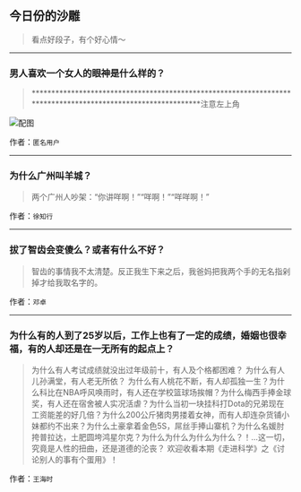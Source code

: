## 今日份的沙雕

> 看点好段子，有个好心情～


 
---

### 男人喜欢一个女人的眼神是什么样的？

> *************************************************************************************************************注意左上角



![配图](https://pic4.zhimg.com/350e829697375e8a69aad48f591eb09b_b.jpg)


作者：`匿名用户`

---

### 为什么广州叫羊城？

> 两个广州人吵架：“你讲咩啊！”“咩啊！”“咩咩啊！”


作者：`徐知行`

---

### 拔了智齿会变傻么？或者有什么不好？

> 智齿的事情我不太清楚。反正我生下来之后，我爸妈把我两个手的无名指剁掉才给我取名字的。


作者：`邓卓`

---

### 为什么有的人到了25岁以后，工作上也有了一定的成绩，婚姻也很幸福，有的人却还是在一无所有的起点上？

> 为什么有人考试成绩就没出过年级前十，有人及个格都困难？
为什么有人儿孙满堂，有人老无所依？
为什么有人桃花不断，有人却孤独一生？为什么科比在NBA呼风唤雨时，有人还在学校篮球场挨帽？为什么梅西手捧金球奖，有人还在宿舍被人实况活虐？为什么当初一块挂科打Dota的兄弟现在工资能差的好几倍？为什么200公斤猪肉男搂着女神，而有人却连杂货铺小妹都约不出来？为什么土豪拿着金色5S，屌丝手捧山寨机？为什么名媛肘挎普拉达，土肥圆垮鸿星尔克？为什么为什么为什么为什么？！...这一切，究竟是人性的扭曲，还是道德的沦丧？
欢迎收看本期《走进科学》之《讨论别人的事有个蛋用》！


作者：`王海时`
